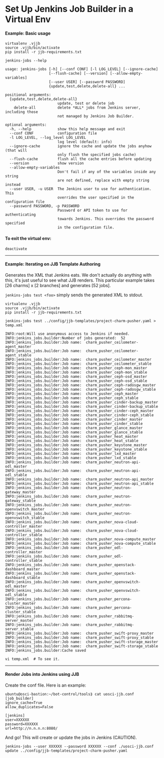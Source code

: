 Set Up Jenkins Job Builder in a Virtual Env
===========================================

#### Example: Basic usage
```
virtualenv .vjjb
source .vjjb/bin/activate
pip install -r jjb-requirements.txt

jenkins-jobs --help

usage: jenkins-jobs [-h] [--conf CONF] [-l LOG_LEVEL] [--ignore-cache]
                    [--flush-cache] [--version] [--allow-empty-variables]
                    [--user USER] [--password PASSWORD]
                    {update,test,delete,delete-all} ...

positional arguments:
  {update,test,delete,delete-all}
                        update, test or delete job
    delete-all          delete *ALL* jobs from Jenkins server, including those
                        not managed by Jenkins Job Builder.

optional arguments:
  -h, --help            show this help message and exit
  --conf CONF           configuration file
  -l LOG_LEVEL, --log_level LOG_LEVEL
                        log level (default: info)
  --ignore-cache        ignore the cache and update the jobs anyhow (that will
                        only flush the specified jobs cache)
  --flush-cache         flush all the cache entries before updating
  --version             show version
  --allow-empty-variables
                        Don't fail if any of the variables inside any string
                        are not defined, replace with empty string instead
  --user USER, -u USER  The Jenkins user to use for authentication. This
                        overrides the user specified in the configuration file
  --password PASSWORD, -p PASSWORD
                        Password or API token to use for authenticating
                        towards Jenkins. This overrides the password specified
                        in the configuration file.
```

#### To exit the virtual env:
```
deactivate
```

------------------------------------------------------------------------------

#### Example: Iterating on JJB Template Authoring

Generates the XML that Jenkins eats.  We don't actually do anything with this,
it's just useful to see what JJB renders.  This particular example takes
[26 charms] x [2 branches] and generates [52 jobs].

```jenkins-jobs test <foo>``` simply sends the generated XML to stdout.

```
virtualenv .vjjb
source .vjjb/bin/activate
pip install -r jjb-requirements.txt

jenkins-jobs test ../config/jjb-templates/project-charm-pusher.yaml > temp.xml

INFO:root:Will use anonymous access to Jenkins if needed.
INFO:jenkins_jobs.builder:Number of jobs generated:  52
INFO:jenkins_jobs.builder:Job name:  charm_pusher_ceilometer-agent_master
INFO:jenkins_jobs.builder:Job name:  charm_pusher_ceilometer-agent_stable
INFO:jenkins_jobs.builder:Job name:  charm_pusher_ceilometer_master
INFO:jenkins_jobs.builder:Job name:  charm_pusher_ceilometer_stable
INFO:jenkins_jobs.builder:Job name:  charm_pusher_ceph-mon_master
INFO:jenkins_jobs.builder:Job name:  charm_pusher_ceph-mon_stable
INFO:jenkins_jobs.builder:Job name:  charm_pusher_ceph-osd_master
INFO:jenkins_jobs.builder:Job name:  charm_pusher_ceph-osd_stable
INFO:jenkins_jobs.builder:Job name:  charm_pusher_ceph-radosgw_master
INFO:jenkins_jobs.builder:Job name:  charm_pusher_ceph-radosgw_stable
INFO:jenkins_jobs.builder:Job name:  charm_pusher_ceph_master
INFO:jenkins_jobs.builder:Job name:  charm_pusher_ceph_stable
INFO:jenkins_jobs.builder:Job name:  charm_pusher_cinder-backup_master
INFO:jenkins_jobs.builder:Job name:  charm_pusher_cinder-backup_stable
INFO:jenkins_jobs.builder:Job name:  charm_pusher_cinder-ceph_master
INFO:jenkins_jobs.builder:Job name:  charm_pusher_cinder-ceph_stable
INFO:jenkins_jobs.builder:Job name:  charm_pusher_cinder_master
INFO:jenkins_jobs.builder:Job name:  charm_pusher_cinder_stable
INFO:jenkins_jobs.builder:Job name:  charm_pusher_glance_master
INFO:jenkins_jobs.builder:Job name:  charm_pusher_glance_stable
INFO:jenkins_jobs.builder:Job name:  charm_pusher_heat_master
INFO:jenkins_jobs.builder:Job name:  charm_pusher_heat_stable
INFO:jenkins_jobs.builder:Job name:  charm_pusher_keystone_master
INFO:jenkins_jobs.builder:Job name:  charm_pusher_keystone_stable
INFO:jenkins_jobs.builder:Job name:  charm_pusher_lxd_master
INFO:jenkins_jobs.builder:Job name:  charm_pusher_lxd_stable
INFO:jenkins_jobs.builder:Job name:  charm_pusher_neutron-api-odl_master
INFO:jenkins_jobs.builder:Job name:  charm_pusher_neutron-api-odl_stable
INFO:jenkins_jobs.builder:Job name:  charm_pusher_neutron-api_master
INFO:jenkins_jobs.builder:Job name:  charm_pusher_neutron-api_stable
INFO:jenkins_jobs.builder:Job name:  charm_pusher_neutron-gateway_master
INFO:jenkins_jobs.builder:Job name:  charm_pusher_neutron-gateway_stable
INFO:jenkins_jobs.builder:Job name:  charm_pusher_neutron-openvswitch_master
INFO:jenkins_jobs.builder:Job name:  charm_pusher_neutron-openvswitch_stable
INFO:jenkins_jobs.builder:Job name:  charm_pusher_nova-cloud-controller_master
INFO:jenkins_jobs.builder:Job name:  charm_pusher_nova-cloud-controller_stable
INFO:jenkins_jobs.builder:Job name:  charm_pusher_nova-compute_master
INFO:jenkins_jobs.builder:Job name:  charm_pusher_nova-compute_stable
INFO:jenkins_jobs.builder:Job name:  charm_pusher_odl-controller_master
INFO:jenkins_jobs.builder:Job name:  charm_pusher_odl-controller_stable
INFO:jenkins_jobs.builder:Job name:  charm_pusher_openstack-dashboard_master
INFO:jenkins_jobs.builder:Job name:  charm_pusher_openstack-dashboard_stable
INFO:jenkins_jobs.builder:Job name:  charm_pusher_openvswitch-odl_master
INFO:jenkins_jobs.builder:Job name:  charm_pusher_openvswitch-odl_stable
INFO:jenkins_jobs.builder:Job name:  charm_pusher_percona-cluster_master
INFO:jenkins_jobs.builder:Job name:  charm_pusher_percona-cluster_stable
INFO:jenkins_jobs.builder:Job name:  charm_pusher_rabbitmq-server_master
INFO:jenkins_jobs.builder:Job name:  charm_pusher_rabbitmq-server_stable
INFO:jenkins_jobs.builder:Job name:  charm_pusher_swift-proxy_master
INFO:jenkins_jobs.builder:Job name:  charm_pusher_swift-proxy_stable
INFO:jenkins_jobs.builder:Job name:  charm_pusher_swift-storage_master
INFO:jenkins_jobs.builder:Job name:  charm_pusher_swift-storage_stable
INFO:jenkins_jobs.builder:Cache saved

vi temp.xml  # To see it.
```

------------------------------------------------------------------------------

#### Render Jobs into Jenkins using JJB

Create the conf file.  Here is an example:

```
ubuntu@osci-bastion:~/bot-control/tools⟫ cat uosci-jjb.conf
[job_builder]
ignore_cache=True
allow_duplicates=False

[jenkins]
user=XXXXXX
password=XXXXXX
url=http://n.n.n.n:8080/
```

And go!  This will create or update the jobs in Jenkins (CAUTION).

```
jenkins-jobs --user XXXXXX --password XXXXXX --conf ./uosci-jjb.conf update ../config/jjb-templates/project-charm-pusher.yaml
```
